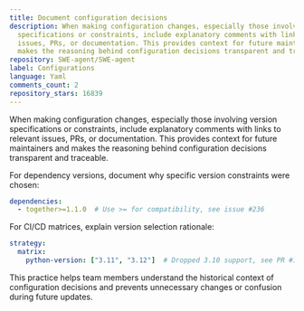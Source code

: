 ```yaml
---
title: Document configuration decisions
description: When making configuration changes, especially those involving version
  specifications or constraints, include explanatory comments with links to relevant
  issues, PRs, or documentation. This provides context for future maintainers and
  makes the reasoning behind configuration decisions transparent and traceable.
repository: SWE-agent/SWE-agent
label: Configurations
language: Yaml
comments_count: 2
repository_stars: 16839
---
```


When making configuration changes, especially those involving version specifications or constraints, include explanatory comments with links to relevant issues, PRs, or documentation. This provides context for future maintainers and makes the reasoning behind configuration decisions transparent and traceable.

For dependency versions, document why specific version constraints were chosen:
```yaml
dependencies:
  - together>=1.1.0  # Use >= for compatibility, see issue #236
```

For CI/CD matrices, explain version selection rationale:
```yaml
strategy:
  matrix:
    python-version: ["3.11", "3.12"]  # Dropped 3.10 support, see PR #123
```

This practice helps team members understand the historical context of configuration decisions and prevents unnecessary changes or confusion during future updates.